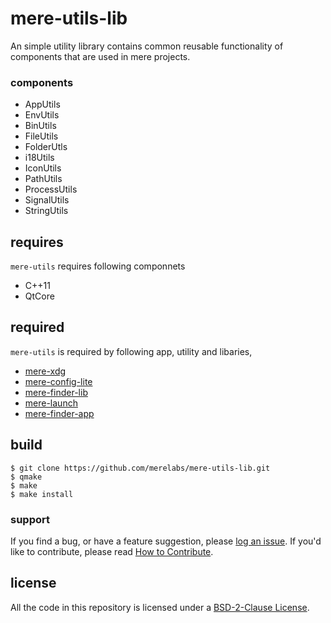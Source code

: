# mere-utils-lib
An simple utility library contains common reusable functionality of components that are used in mere projects. 

### components
- AppUtils
- EnvUtils
- BinUtils
- FileUtils
- FolderUtls
- i18Utils
- IconUtils
- PathUtils
- ProcessUtils
- SignalUtils
- StringUtils

## requires
`mere-utils` requires following componnets
- C++11 
- QtCore

## required
`mere-utils` is required by following app, utility and libaries,
- [mere-xdg](https://github.com/merelabs/mere-xdg)
- [mere-config-lite](https://github.com/merelabs/mere-config-lite)
- [mere-finder-lib](https://github.com/merelabs/mere-finder-lib)
- [mere-launch](https://github.com/merelabs/mere-launch)
- [mere-finder-app](https://github.com/merelabs/mere-finder-app)

## build ##
```
$ git clone https://github.com/merelabs/mere-utils-lib.git
$ qmake
$ make
$ make install
```

### support
If you find a bug, or have a feature suggestion, please [log an issue](https://github.com/merelabs/mere-utils/issues). If you'd like to
contribute, please read [How to Contribute](CONTRIBUTING.md).

## license ##
All the code in this repository is licensed under a [BSD-2-Clause License](LICENSE).
